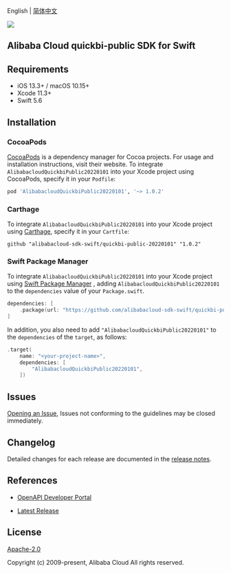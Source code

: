 English | [简体中文](README-CN.md)

![](https://aliyunsdk-pages.alicdn.com/icons/AlibabaCloud.svg)

## Alibaba Cloud quickbi-public SDK for Swift

## Requirements

- iOS 13.3+ / macOS 10.15+
- Xcode 11.3+
- Swift 5.6

## Installation

### CocoaPods

[CocoaPods](https://cocoapods.org) is a dependency manager for Cocoa projects. For usage and installation instructions, visit their website. To integrate `AlibabacloudQuickbiPublic20220101` into your Xcode project using CocoaPods, specify it in your `Podfile`:

```ruby
pod 'AlibabacloudQuickbiPublic20220101', '~> 1.0.2'
```

### Carthage

To integrate `AlibabacloudQuickbiPublic20220101` into your Xcode project using [Carthage](https://github.com/Carthage/Carthage), specify it in your `Cartfile`:

```ogdl
github "alibabacloud-sdk-swift/quickbi-public-20220101" "1.0.2"
```

### Swift Package Manager

To integrate `AlibabacloudQuickbiPublic20220101` into your Xcode project using [Swift Package Manager](https://swift.org/package-manager/) , adding `AlibabacloudQuickbiPublic20220101` to the `dependencies` value of your `Package.swift`.

```swift
dependencies: [
    .package(url: "https://github.com/alibabacloud-sdk-swift/quickbi-public-20220101.git", from: "1.0.2")
]
```

In addition, you also need to add `"AlibabacloudQuickbiPublic20220101"` to the `dependencies` of the `target`, as follows:

```swift
.target(
    name: "<your-project-name>",
    dependencies: [
        "AlibabacloudQuickbiPublic20220101",
    ])
```

## Issues

[Opening an Issue](https://github.com/alibabacloud-sdk-swift/quickbi-public-20220101/issues/new), Issues not conforming to the guidelines may be closed immediately.

## Changelog

Detailed changes for each release are documented in the [release notes](./ChangeLog.txt).

## References

* [OpenAPI Developer Portal](https://next.api.alibabacloud.com/home)
- [Latest Release](https://github.com/alibabacloud-sdk-swift/quickbi-public-20220101)

## License

[Apache-2.0](http://www.apache.org/licenses/LICENSE-2.0)

Copyright (c) 2009-present, Alibaba Cloud All rights reserved.

